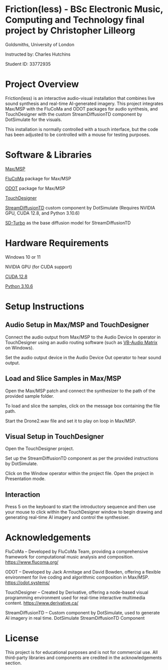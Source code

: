 # Friction(less) - BSc Electronic Music, Computing and Technology final project by Christopher Lilleorg

Goldsmiths, University of London

Instructed by: Charles Hutchins

Student ID: 33772935


# Project Overview


Friction(less) is an interactive audio-visual installation that combines live sound synthesis and real-time AI-generated imagery. This project integrates Max/MSP with the FluCoMa and ODOT packages for audio synthesis, and TouchDesigner with the custom StreamDiffusionTD component by DotSimulate for the visuals.

This installation is normally controlled with a touch interface, but the code has been adjusted to be controlled with a mouse for testing purposes.


# Software & Libraries

[Max/MSP](https://cycling74.com)

[FluCoMa](https://cycling74.com/packages/fluidcorpusmanipulation) package for Max/MSP

[ODOT](https://cycling74.com/packages/odot) package for Max/MSP

[TouchDesigner](https://derivative.ca/)

[StreamDiffusionTD](https://www.patreon.com/posts/streamdiffusiont-122151622) custom component by DotSimulate (Requires NVIDIA GPU, CUDA 12.8, and Python 3.10.6)

[SD-Turbo](https://huggingface.co/stabilityai/sd-turbo) as the base diffusion model for StreamDiffusionTD


# Hardware Requirements

Windows 10 or 11

NVIDIA GPU (for CUDA support)

[CUDA 12.8](https://developer.nvidia.com/cuda-12-8-0-download-archive)

[Python 3.10.6](https://www.python.org/search/?q=3.10.6&submit=)


# Setup Instructions


## Audio Setup in Max/MSP and TouchDesigner

Connect the audio output from Max/MSP to the Audio Device In operator in TouchDesigner using an audio routing software (such as [VB-Audio Matrix](https://vb-audio.com/Matrix/) on Windows). 

Set the audio output device in the Audio Device Out operator to hear sound output.

## Load and Slice Samples in Max/MSP

Open the Max/MSP patch and connect the synthesizer to the path of the provided sample folder.

To load and slice the samples, click on the message box containing the file path.

Start the Drone2.wav file and set it to play on loop in Max/MSP.

## Visual Setup in TouchDesigner

Open the TouchDesigner project.

Set up the StreamDiffusionTD component as per the provided instructions by DotSimulate.

Click on the Window operator within the project file. Open the project in Presentation mode. 

## Interaction


Press 5 on the keyboard to start the introductory sequence and then use your mouse to click within the TouchDesigner window to begin drawing and generating real-time AI imagery and control the synthesiser. 


# Acknowledgements


FluCoMa – Developed by FluCoMa Team, providing a comprehensive framework for computational music analysis and composition. https://www.flucoma.org/

ODOT – Developed by Jack Armitage and David Bowden, offering a flexible environment for live coding and algorithmic composition in Max/MSP. https://odot.systems/

TouchDesigner – Created by Derivative, offering a node-based visual programming environment used for real-time interactive multimedia content. https://www.derivative.ca/

StreamDiffusionTD – Custom component by DotSimulate, used to generate AI imagery in real time.
DotSimulate StreamDiffusionTD Component


# License

This project is for educational purposes and is not for commercial use. All third-party libraries and components are credited in the acknowledgements section.

